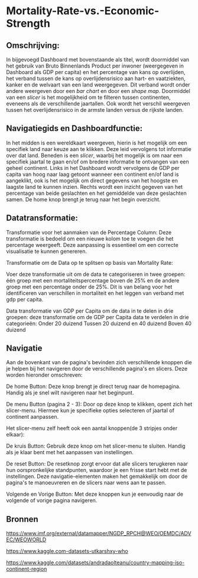 # Mortality-Rate-vs.-Economic-Strength

Omschrijving:
--
In bijgevoegd Dashboard met bovenstaande als titel, wordt doormiddel van het gebruik van Bruto Binnenlands Product per inwoner (weergegeven in Dashboard als GDP per capita) en het percentage van kans op overlijden, het verband tussen de kans op overlijdensrisico aan hart- en vaatziekten, kanker en de welvaart van een land weergegeven. Dit verband wordt onder andere weergeven door een *bar chart* en door een *shape map*. Doormiddel van een *slicer* is het mogelijkheid om te filteren tussen continenten, eveneens als de verschillende jaartallen. Ook wordt het verschil weergeven tussen het overlijdensrisico in de armste landen versus de rijkste landen.

Navigatiegids en Dashboardfunctie:
--
In het midden is een wereldkaart weergeven, hierin is het mogelijk om een specifiek land naar keuze aan te klikken. Deze leid vervolgens tot informatie over dat land. Beneden is een *slicer*, waarbij het mogelijk is om naar een specifiek jaartal te gaan en/of om bredere informatie te ontvangen van een geheel continent. Links in het Dashboard wordt vervolgens de GDP per capita van hoog naar laag getoont wanneer een continent en/of land is aangeklikt, ook is het mogelijk om direct gegevens van het hoogste en laagste land te kunnen inzien. Rechts wordt een inzicht gegeven van het percentage van beide geslachten en het gemiddelde van deze geslachten samen.
De home knop brengt je terug naar het begin overzicht. 


Datatransformatie:
--
Transformatie voor het aanmaken van de Percentage Column:
Deze transformatie is bedoeld om een nieuwe kolom toe te voegen die het percentage weergeeft. Deze aanpassing is essentieel om een correcte visualisatie te kunnen genereren.

Transformatie om de Data op te splitsen op basis van Mortality Rate:

Voer deze transformatie uit om de data te categoriseren in twee groepen: 
één groep met een mortaliteitspercentage boven de 25% en de andere groep met een percentage onder de 25%. Dit is van belang voor het identificeren van verschillen in mortaliteit en het leggen van verband met gdp per capita.

Data transformatie van GDP per Capita om de data in te delen in drie groepen:
deze transformatie om de GDP per Capita data te verdelen in drie categorieën:
Onder 20 duizend
Tussen 20 duizend en 40 duizend
Boven 40 duizend


Navigatie
--
Aan de bovenkant van de pagina's bevinden zich verschillende knoppen die je helpen bij het navigeren door de verschillende pagina's en slicers. Deze worden hieronder omschreven:

De home Button:
Deze knop brengt je direct terug naar de homepagina. Handig als je snel wilt navigeren naar het beginpunt.

De menu Button (pagina 2 - 3):
Door op deze knop te klikken, opent zich het slicer-menu. Hiermee kun je specifieke opties selecteren of jaartal of continent aanpassen.

Het slicer-menu zelf heeft ook een aantal knoppen(de 3 stripjes onder elkaar):

De kruis Button:
Gebruik deze knop om het slicer-menu te sluiten. Handig als je klaar bent met het aanpassen van instellingen.

De reset Button:
De resetknop zorgt ervoor dat alle slicers terugkeren naar hun oorspronkelijke standpunten, waardoor je een frisse start hebt met de instellingen.
Deze navigatie-elementen maken het gemakkelijk om door de pagina's te manoeuvreren en de slicers naar wens aan te passen.

Volgende en Vorige Button:
Met deze knoppen kun je eenvoudig naar de volgende of vorige pagina navigeren. 






Bronnen 
--
https://www.imf.org/external/datamapper/NGDP_RPCH@WEO/OEMDC/ADVEC/WEOWORLD

https://www.kaggle.com-datasets-utkarshxy-who

https://www.kaggle.com/datasets/andradaolteanu/country-mapping-iso-continent-region
